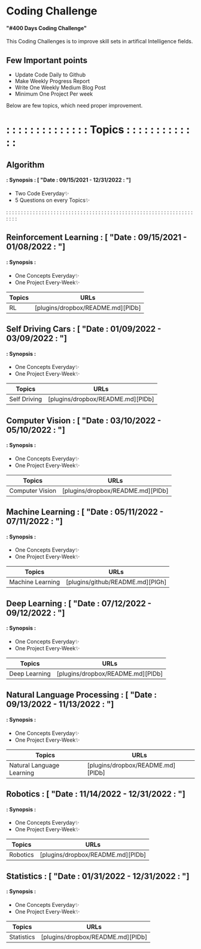 # Coding Challenge 
#### "#400 Days Coding Challenge" 

This Coding Challenges is to improve skill sets in artifical Intelligence fields.

## Few Important points
- Update Code Daily to Github  
- Make Weekly Progress Report
- Write One Weekly Medium Blog Post
- Minimum One Project Per week

Below are few topics, which need proper improvement.  
# : : : : : : : : : : : : : : Topics : : : : : : : : : : : : : 
## Algorithm
#### : Synopsis : [ "Date : 09/15/2021 - 12/31/2022 : "]
- Two Code  Everyday✨
- 5 Questions on every Topics✨

: : : : : : : : : : : : : : : : : : : : : : : : : : : : : : : : : : : : : : : : : : : : : : : : : : : : : : : : : : : : : : : : : : :

## Reinforcement Learning : [ "Date : 09/15/2021 - 01/08/2022 : "]
#### : Synopsis :
- One Concepts  Everyday✨
- One Project Every-Week✨

| Topics | URLs |
| ------ | ------ |
| RL | [plugins/dropbox/README.md][PlDb] |

## Self Driving Cars : [ "Date : 01/09/2022 - 03/09/2022 : "]
#### : Synopsis :
- One Concepts  Everyday✨
- One Project Every-Week✨

| Topics | URLs |
| ------ | ------ |
| Self Driving | [plugins/dropbox/README.md][PlDb] |

## Computer Vision : [ "Date : 03/10/2022 - 05/10/2022 : "]
#### : Synopsis :
- One Concepts  Everyday✨
- One Project Every-Week✨

| Topics | URLs |
| ------ | ------ |
| Computer Vision | [plugins/dropbox/README.md][PlDb] |

## Machine Learning : [ "Date : 05/11/2022 - 07/11/2022 : "]
#### : Synopsis :
- One Concepts  Everyday✨
- One Project Every-Week✨

| Topics | URLs |
| ------ | ------ |
| Machine Learning | [plugins/github/README.md][PlGh] |

## Deep Learning : [ "Date : 07/12/2022 - 09/12/2022 : "]
#### : Synopsis :
- One Concepts  Everyday✨
- One Project Every-Week✨

| Topics | URLs |
| ------ | ------ |
| Deep Learning | [plugins/dropbox/README.md][PlDb] |

## Natural Language Processing : [ "Date : 09/13/2022 - 11/13/2022 : "]
#### : Synopsis :
- One Concepts  Everyday✨
- One Project Every-Week✨

| Topics | URLs |
| ------ | ------ |
| Natural Language Learning | [plugins/dropbox/README.md][PlDb] |

## Robotics : [ "Date : 11/14/2022 - 12/31/2022 : "]
#### : Synopsis :
- One Concepts  Everyday✨
- One Project Every-Week✨

| Topics | URLs |
| ------ | ------ |
| Robotics | [plugins/dropbox/README.md][PlDb] |

## Statistics : [ "Date : 01/31/2022 - 12/31/2022 : "]
#### : Synopsis :
- One Concepts  Everyday✨
- One Project Every-Week✨

| Topics | URLs |
| ------ | ------ |
| Statistics | [plugins/dropbox/README.md][PlDb] |


